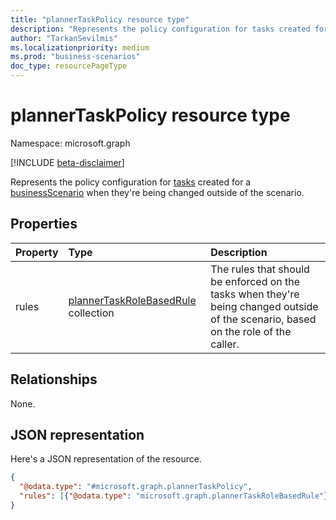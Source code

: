```yaml
---
title: "plannerTaskPolicy resource type"
description: "Represents the policy configuration for tasks created for a businessScenario when they're being changed outside of the scenario."
author: "TarkanSevilmis"
ms.localizationpriority: medium
ms.prod: "business-scenarios"
doc_type: resourcePageType
---
```


# plannerTaskPolicy resource type

Namespace: microsoft.graph

[!INCLUDE [beta-disclaimer](../../includes/beta-disclaimer.md)]

Represents the policy configuration for [tasks](../resources/businessscenariotask.md) created for a [businessScenario](../resources/businessscenario.md) when they're being changed outside of the scenario.

## Properties

|Property|Type|Description|
|:---|:---|:---|
|rules|[plannerTaskRoleBasedRule](../resources/plannertaskrolebasedrule.md) collection|The rules that should be enforced on the tasks when they're being changed outside of the scenario, based on the role of the caller.|

## Relationships

None.

## JSON representation

Here's a JSON representation of the resource.
<!-- {
  "blockType": "resource",
  "@odata.type": "microsoft.graph.plannerTaskPolicy"
}
-->
``` json
{
  "@odata.type": "#microsoft.graph.plannerTaskPolicy",
  "rules": [{"@odata.type": "microsoft.graph.plannerTaskRoleBasedRule"}]
}
```
